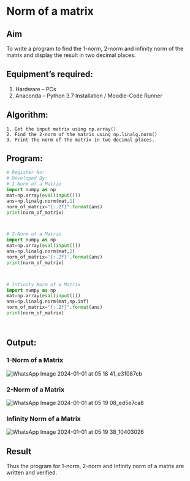 # Norm of a matrix
## Aim
To write a program to find the 1-norm, 2-norm and infinity norm of the matrix and display the result in two decimal places.
## Equipment’s required:
1.	Hardware – PCs
2.	Anaconda – Python 3.7 Installation / Moodle-Code Runner
## Algorithm:
	1. Get the input matrix using np.array()   
    2. Find the 2-norm of the matrix using np.linalg.norm()
	3. Print the norm of the matrix in two decimal places.
## Program:
```Python
# Register No:
# Developed By:
# 1-Norm of a Matrix
import numpy as np
mat=np.array(eval(input()))
ans=np.linalg.norm(mat,1)
norm_of_matrix="{:.2f}".format(ans)
print(norm_of_matrix)



# 2-Norm of a Matrix
import numpy as np
mat=np.array(eval(input()))
ans=np.linalg.norm(mat,2)
norm_of_matrix='{:.2f}'.format(ans)
print(norm_of_matrix)



# Infinity Norm of a Matrix
import numpy as np
mat=np.array(eval(input()))
ans=np.linalg.norm(mat,np.inf)
norm_of_matrix="{:.2f}".format(ans)
print(norm_of_matrix)




```
## Output:
### 1-Norm of a Matrix
![WhatsApp Image 2024-01-01 at 05 18 41_e31087cb](https://github.com/ibrahimfedahs/Norm-of-a-matrix/assets/150319493/3e49123e-20b7-4802-bbe5-cc1aee209762)


### 2-Norm of a Matrix
![WhatsApp Image 2024-01-01 at 05 19 08_ed5e7ca8](https://github.com/ibrahimfedahs/Norm-of-a-matrix/assets/150319493/45d4ac6c-2006-46df-b7d0-80ec378abc6f)


### Infinity Norm of a Matrix
![WhatsApp Image 2024-01-01 at 05 19 38_10403026](https://github.com/ibrahimfedahs/Norm-of-a-matrix/assets/150319493/a861b70a-ee64-4262-8395-92e84a5299ab)


## Result
Thus the program for 1-norm, 2-norm and Infinity norm of a matrix are written and verified.
